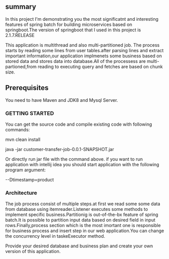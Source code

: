 <h2>summary</h2>

In this project I'm demonstrating you the most significatnt and interesting features of spring batch for building microservices based on springboot.The version of springboot that I used in this project is 2.1.7.RELEASE


This application is multithread and also multi-partitioned job.
The process starts by reading some lines from user tables.after parsing lines and extract important information,our application implmenets some business based on stored data and stores data into database.All of the processess are multi-partioned,from reading to executing query and fetches are based on chunk size.

<h2> Prerequisites </h2>
You need to have Maven and JDK8 and Mysql Server.

<h3>GETTING STARTED</h3>

You can get the source code and compile existing code with following commands:

mvn clean install 

java -jar  customer-transfer-job-0.0.1-SNAPSHOT.jar

Or directly run jar file with the command above.
if you want to run application with intellij idea you should start application with the following program argument:

  --Dtimestamp=product

<h3>Architecture</h3>


The job process consist of multiple steps.at first we read some some data from database using itemreader.Listener executes some methods to implement specific business.Partitionig is out-of-the-bx feature of spring batch.It is possible to partition input data based on desired field in input rows.Finally,process section which is the most imortant one is responsible for business process and insert step in our web application.You can change the concurrency level in taskeExecutor method.

Provide your desired database and business plan and create your own version of this application.
